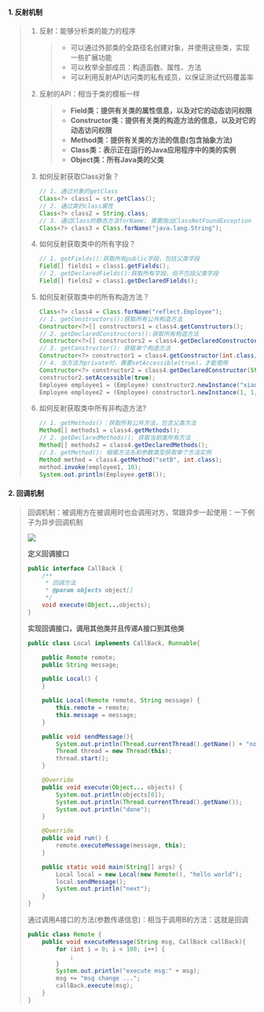 #### 1. 反射机制

> 1. 反射：能够分析类的能力的程序
>
>    > - 可以通过外部类的全路径名创建对象，并使用这些类，实现一些扩展功能
>    > - 可以枚举全部成员：构造函数、属性、方法
>    > - 可以利用反射API访问类的私有成员，以保证测试代码覆盖率
>
> 2. 反射的API：相当于类的模板一样
>
>    > - **Field类：提供有关类的属性信息，以及对它的动态访问权限**
>    > - **Constructor类：提供有关类的构造方法的信息，以及对它的动态访问权限**
>    > - **Method类：提供有关类的方法的信息(包含抽象方法)**
>    > - **Class类：表示正在运行的Java应用程序中的类的实例**
>    > - **Object类：所有Java类的父类**
>
> 3. 如何反射获取Class对象？
>
>    ```java
>    // 1. 通过对象的getClass
>    Class<?> class1 = str.getClass();
>    // 2. 通过类的class属性
>    Class<?> class2 = String.class;
>    // 3. 通过Class的静态方法forName: 需要抛出ClassNotFoundException
>    Class<?> class3 = Class.forName("java.lang.String");
>    ```
>
> 4. 如何反射获取类中的所有字段？
>
>    ```java
>    // 1. getFields():获取所有public字段，包括父类字段
>    Field[] fields1 = class1.getFields();
>    // 2. getDeclaredFields():获取所有字段，但不包括父类字段
>    Field[] fields2 = class1.getDeclaredFields();
>    ```
>
> 5. 如何反射获取类中的所有构造方法？
>
>    ```java
>    Class<?> class4 = Class.forName("reflect.Employee");
>    // 1. getConstructors():获取所有公共构造方法
>    Constructor<?>[] constructors1 = class4.getConstructors();
>    // 2. getDeclaredConstructors():获取所有构造方法
>    Constructor<?>[] constructors2 = class4.getDeclaredConstructors();
>    // 3. getConstructor(): 获取单个构造方法
>    Constructor<?> constructor1 = class4.getConstructor(int.class, int.class, int.class, int.class, String.class);
>    // 4. 当方法为private时，需要setAccessible(true)，才能使用
>    Constructor<?> constructor2 = class4.getDeclaredConstructor(String.class);
>    constructor2.setAccessible(true);
>    Employee employee1 = (Employee) constructor2.newInstance("xiaobai");
>    Employee employee2 = (Employee) constructor1.newInstance(1, 1, 1, 1, "xiaobai");
>    ```
>
> 6. 如何反射获取类中所有非构造方法?
>
>    ```java
>    // 1. getMethods()：获取所有公共方法，包含父类方法
>    Method[] methods1 = class4.getMethods();
>    // 2. getDeclaredMethods(): 获取当前类所有方法
>    Method[] methods2 = class4.getDeclaredMethods();
>    // 3. getMethod(): 根据方法名和参数类型获取单个方法实例
>    Method method = class4.getMethod("setB", int.class);
>    method.invoke(employee1, 10);
>    System.out.println(Employee.getB());
>    ```

#### 2. 回调机制

> 回调机制：被调用方在被调用时也会调用对方，常跟异步一起使用：一下例子为异步回调机制
>
> ![](https://img.imgdb.cn/item/602b5a483ffa7d37b3aeb668.png)
>
> **定义回调接口**
>
> ```java
> public interface CallBack {
>     /**
>      * 回调方法
>      * @param objects object[]
>      */
>     void execute(Object...objects);
> }
> ```
>
> **实现回调接口，调用其他类并且传递A接口到其他类**
>
> ```java
> public class Local implements CallBack, Runnable{
> 
>     public Remote remote;
>     public String message;
> 
>     public Local() {
>     }
> 
>     public Local(Remote remote, String message) {
>         this.remote = remote;
>         this.message = message;
>     }
> 
>     public void sendMessage(){
>         System.out.println(Thread.currentThread().getName() + "now");
>         Thread thread = new Thread(this);
>         thread.start();
>     }
> 
>     @Override
>     public void execute(Object... objects) {
>         System.out.println(objects[0]);
>         System.out.println(Thread.currentThread().getName());
>         System.out.println("done");
>     }
> 
>     @Override
>     public void run() {
>         remote.executeMessage(message, this);
>     }
> 
>     public static void main(String[] args) {
>         Local local = new Local(new Remote(), "hello world");
>         local.sendMessage();
>         System.out.println("next");
>     }
> }
> ```
>
> 通过调用A接口的方法(参数传递信息)：相当于调用B的方法：这就是回调
>
> ```java
> public class Remote {
>     public void executeMessage(String msg, CallBack callBack){
>         for (int i = 0; i < 100; i++) {
>             ;
>         }
>         System.out.println("execute msg:" + msg);
>         msg += "msg change ...";
>         callBack.execute(msg);
>     }
> }
> ```